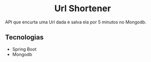 <h1 align="center">
    Url Shortener
</h1>

API que encurta uma Url dada e salva ela por 5 minutos no Mongodb.

## Tecnologias

- Spring Boot
- Mongodb